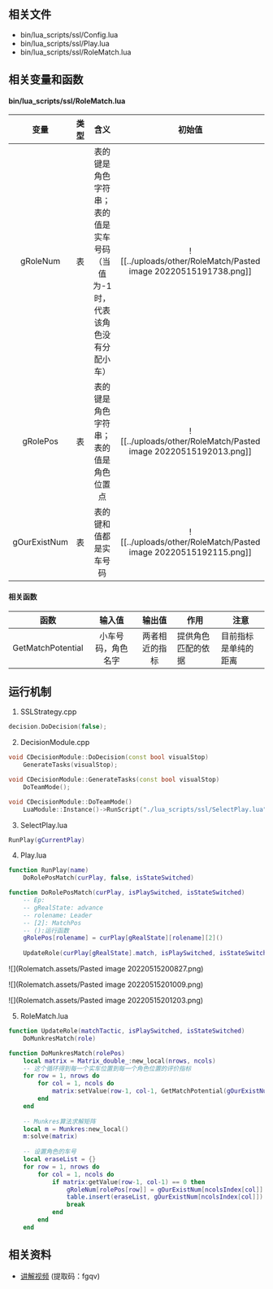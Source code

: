 ## 相关文件
- bin/lua_scripts/ssl/Config.lua
- bin/lua_scripts/ssl/Play.lua
- bin/lua_scripts/ssl/RoleMatch.lua

## 相关变量和函数
#### bin/lua_scripts/ssl/RoleMatch.lua
| 变量 | 类型 | 含义 | 初始值 |
|:----:|:-----|:---:|:------:|
| gRoleNum | 表 | 表的键是角色字符串；表的值是实车号码（当值为-1时，代表该角色没有分配小车） | ![[../uploads/other/RoleMatch/Pasted image 20220515191738.png]] |
| gRolePos | 表 | 表的键是角色字符串；表的值是角色位置点 | ![[../uploads/other/RoleMatch/Pasted image 20220515192013.png]] |
| gOurExistNum | 表 | 表的键和值都是实车号码 | ![[../uploads/other/RoleMatch/Pasted image 20220515192115.png]] |

#### 相关函数
| 函数 |       输入值       |     输出值     | 作用               | 注意                 |
|:--------------------:|:------------------:|:--------------:| ------------------ | -------------------- |
|  GetMatchPotential   | 小车号码，角色名字 | 两者相近的指标 | 提供角色匹配的依据 | 目前指标是单纯的距离 |

## 运行机制
1. SSLStrategy.cpp
```cpp
decision.DoDecision(false);
```

2. DecisionModule.cpp
```cpp
void CDecisionModule::DoDecision(const bool visualStop)
	GenerateTasks(visualStop);	

void CDecisionModule::GenerateTasks(const bool visualStop)
	DoTeamMode();

void CDecisionModule::DoTeamMode()
	LuaModule::Instance()->RunScript("./lua_scripts/ssl/SelectPlay.lua");
```

3. SelectPlay.lua
```lua
RunPlay(gCurrentPlay)
```

4. Play.lua
```lua
function RunPlay(name)
	DoRolePosMatch(curPlay, false, isStateSwitched)
```

```lua
function DoRolePosMatch(curPlay, isPlaySwitched, isStateSwitched)
	-- Ep: 
	-- gRealState: advance 
	-- rolename: Leader
	-- [2]: MatchPos
	-- ():运行函数
	gRolePos[rolename] = curPlay[gRealState][rolename][2]()
	
	UpdateRole(curPlay[gRealState].match, isPlaySwitched, isStateSwitched)
```

![](Rolematch.assets/Pasted image 20220515200827.png)

![](Rolematch.assets/Pasted image 20220515201009.png)

![](Rolematch.assets/Pasted image 20220515201203.png)

5. RoleMatch.lua
```lua
function UpdateRole(matchTactic, isPlaySwitched, isStateSwitched)
	DoMunkresMatch(role)

function DoMunkresMatch(rolePos)
	local matrix = Matrix_double_:new_local(nrows, ncols)
	-- 这个循环得到每一个实车位置到每一个角色位置的评价指标
	for row = 1, nrows do
		for col = 1, ncols do
			matrix:setValue(row-1, col-1, GetMatchPotential(gOurExistNum[ncolsIndex[col]], rolePos[row]))
		end
	end
	
	-- Munkres算法求解矩阵
	local m = Munkres:new_local()
	m:solve(matrix)
	
	-- 设置角色的车号	
	local eraseList = {}
	for row = 1, nrows do	
		for col = 1, ncols do
			if matrix:getValue(row-1, col-1) == 0 then
				gRoleNum[rolePos[row]] = gOurExistNum[ncolsIndex[col]]
				table.insert(eraseList, gOurExistNum[ncolsIndex[col]])
				break
			end
		end
	end
```

## 相关资料
- [讲解视频](https://jbox.sjtu.edu.cn/l/j1REOs) (提取码：fgqv)
